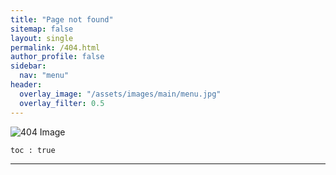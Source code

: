 ```yaml
---
title: "Page not found"
sitemap: false
layout: single
permalink: /404.html
author_profile: false
sidebar:
  nav: "menu"
header:  
  overlay_image: "/assets/images/main/menu.jpg"
  overlay_filter: 0.5
---
```


<html lang="en">
<head>
  <meta charset="UTF-8">
  <meta name="viewport" content="width=device-width, initial-scale=1.0">  
  <link rel="canonical" href="{{ site.url }}{{ page.url }}">
</head>
<body>
  <div class="container">
    <img src="{{ '/assets/images/main/404-1.jpg' | relative_url }}" alt="404 Image">

    toc : true
---
<script data-name="BMC-Widget" data-cfasync="false" src="https://cdnjs.buymeacoffee.com/1.0.0/widget.prod.min.js" data-id="nullified" data-description="Support me on Buy me a coffee!" data-message="" data-color="#FF813F" data-position="Right" data-x_margin="18" data-y_margin="18"></script>
  </div>
</body>
</html>
